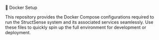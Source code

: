 🐳 Docker Setup

This repository provides the Docker Compose configurations required to run the StructSense system and its associated services seamlessly. Use these files to quickly spin up the full environment for development or deployment.